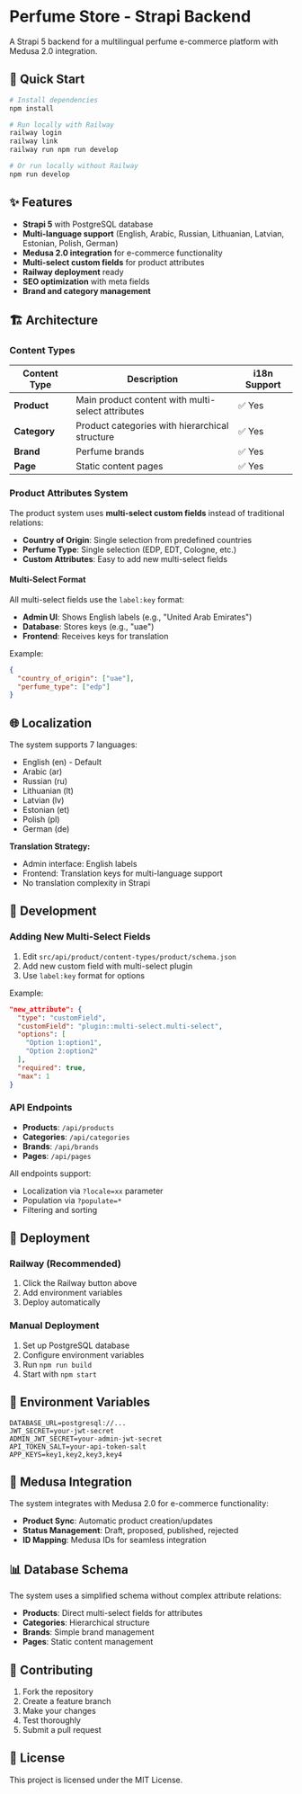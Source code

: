 # Perfume Store - Strapi Backend

A Strapi 5 backend for a multilingual perfume e-commerce platform with Medusa 2.0 integration.

## 🚀 Quick Start

```bash
# Install dependencies
npm install

# Run locally with Railway
railway login
railway link
railway run npm run develop

# Or run locally without Railway
npm run develop
```

## ✨ Features

- **Strapi 5** with PostgreSQL database
- **Multi-language support** (English, Arabic, Russian, Lithuanian, Latvian, Estonian, Polish, German)
- **Medusa 2.0 integration** for e-commerce functionality
- **Multi-select custom fields** for product attributes
- **Railway deployment** ready
- **SEO optimization** with meta fields
- **Brand and category management**

## 🏗️ Architecture

### Content Types

| Content Type | Description                                       | i18n Support |
| ------------ | ------------------------------------------------- | ------------ |
| **Product**  | Main product content with multi-select attributes | ✅ Yes       |
| **Category** | Product categories with hierarchical structure    | ✅ Yes       |
| **Brand**    | Perfume brands                                    | ✅ Yes       |
| **Page**     | Static content pages                              | ✅ Yes       |

### Product Attributes System

The product system uses **multi-select custom fields** instead of traditional relations:

- **Country of Origin**: Single selection from predefined countries
- **Perfume Type**: Single selection (EDP, EDT, Cologne, etc.)
- **Custom Attributes**: Easy to add new multi-select fields

#### Multi-Select Format

All multi-select fields use the `label:key` format:

- **Admin UI**: Shows English labels (e.g., "United Arab Emirates")
- **Database**: Stores keys (e.g., "uae")
- **Frontend**: Receives keys for translation

Example:

```json
{
  "country_of_origin": ["uae"],
  "perfume_type": ["edp"]
}
```

## 🌐 Localization

The system supports 7 languages:

- English (en) - Default
- Arabic (ar)
- Russian (ru)
- Lithuanian (lt)
- Latvian (lv)
- Estonian (et)
- Polish (pl)
- German (de)

**Translation Strategy:**

- Admin interface: English labels
- Frontend: Translation keys for multi-language support
- No translation complexity in Strapi

## 🔧 Development

### Adding New Multi-Select Fields

1. Edit `src/api/product/content-types/product/schema.json`
2. Add new custom field with multi-select plugin
3. Use `label:key` format for options

Example:

```json
"new_attribute": {
  "type": "customField",
  "customField": "plugin::multi-select.multi-select",
  "options": [
    "Option 1:option1",
    "Option 2:option2"
  ],
  "required": true,
  "max": 1
}
```

### API Endpoints

- **Products**: `/api/products`
- **Categories**: `/api/categories`
- **Brands**: `/api/brands`
- **Pages**: `/api/pages`

All endpoints support:

- Localization via `?locale=xx` parameter
- Population via `?populate=*`
- Filtering and sorting

## 🚀 Deployment

### Railway (Recommended)

1. Click the Railway button above
2. Add environment variables
3. Deploy automatically

### Manual Deployment

1. Set up PostgreSQL database
2. Configure environment variables
3. Run `npm run build`
4. Start with `npm start`

## 📝 Environment Variables

```env
DATABASE_URL=postgresql://...
JWT_SECRET=your-jwt-secret
ADMIN_JWT_SECRET=your-admin-jwt-secret
API_TOKEN_SALT=your-api-token-salt
APP_KEYS=key1,key2,key3,key4
```

## 🔄 Medusa Integration

The system integrates with Medusa 2.0 for e-commerce functionality:

- **Product Sync**: Automatic product creation/updates
- **Status Management**: Draft, proposed, published, rejected
- **ID Mapping**: Medusa IDs for seamless integration

## 📊 Database Schema

The system uses a simplified schema without complex attribute relations:

- **Products**: Direct multi-select fields for attributes
- **Categories**: Hierarchical structure
- **Brands**: Simple brand management
- **Pages**: Static content management

## 🤝 Contributing

1. Fork the repository
2. Create a feature branch
3. Make your changes
4. Test thoroughly
5. Submit a pull request

## 📄 License

This project is licensed under the MIT License.
